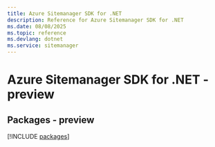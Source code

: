 ```yaml
---
title: Azure Sitemanager SDK for .NET
description: Reference for Azure Sitemanager SDK for .NET
ms.date: 08/08/2025
ms.topic: reference
ms.devlang: dotnet
ms.service: sitemanager
---
```

# Azure Sitemanager SDK for .NET - preview
## Packages - preview
[!INCLUDE [packages](sitemanager-index.md)]